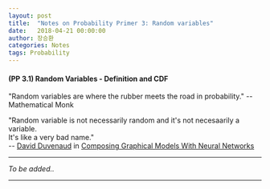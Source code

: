 ```yaml
---
layout: post
title:  "Notes on Probability Primer 3: Random variables"
date:   2018-04-21 00:00:00
author: 장승환
categories: Notes
tags: Probability
---
```


#### (PP 3.1) Random Variables - Definition and CDF

"Random variables are where the rubber meets the road in probability." -- Mathematical Monk

"Random variable is not necessarily random and it's not necesaarily a variable.   
It's like a very bad name."  
-- [David Duvenaud](https://www.cs.toronto.edu/~duvenaud/) in
[Composing Graphical Models With Neural Networks](https://twimlai.com/twiml-talk-96-composing-graphical-models-neural-networks-david-duvenaud/)




---

$$ $$

*To be added..*

---


